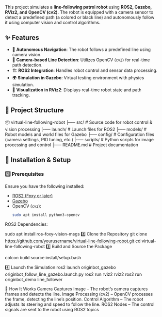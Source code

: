 This project simulates a **line-following patrol robot** using **ROS2, Gazebo, RViz2, and OpenCV (cv2)**. The robot is equipped with a camera sensor to detect a predefined path (a colored or black line) and autonomously follow it using computer vision and control algorithms.

## ✨ Features
- 🚗 **Autonomous Navigation**: The robot follows a predefined line using camera vision.
- 🎥 **Camera-based Line Detection**: Utilizes OpenCV (`cv2`) for real-time path detection.
- 🏗 **ROS2 Integration**: Handles robot control and sensor data processing.
- 🌍 **Simulation in Gazebo**: Virtual testing environment with physics simulation.
- 📡 **Visualization in RViz2**: Displays real-time robot state and path tracking.

## 📂 Project Structure
📦 virtual-line-following-robot ├── src/ # Source code for robot control & vision processing ├── launch/ # Launch files for ROS2 ├── models/ # Robot models and world files for Gazebo ├── config/ # Configuration files (camera settings, PID tuning, etc.) ├── scripts/ # Python scripts for image processing and control ├── README.md # Project documentation

## 🚀 Installation & Setup
### 1️⃣ Prerequisites
Ensure you have the following installed:
- [ROS2 (Foxy or later)](https://docs.ros.org/en/foxy/Installation.html)
- [Gazebo](http://gazebosim.org/tutorials?tut=install_ubuntu)
- OpenCV (`cv2`):  
  ```bash
  sudo apt install python3-opencv
ROS2 Dependencies:

sudo apt install ros-foxy-vision-msgs
2️⃣ Clone the Repository
git clone https://github.com/yourusername/virtual-line-following-robot.git
cd virtual-line-following-robot
3️⃣ Build and Source the Package

colcon build
source install/setup.bash

4️⃣ Launch the Simulation
ros2 launch originbot_gazebo originbot_follow_line_gazebo.launch.py
ros2 run rviz2 rviz2
ros2 run originbot_demo line_follower

🎯 How It Works
Camera Captures Image – The robot’s camera captures frames and detects the line.
Image Processing (cv2) – OpenCV processes the frame, detecting the line’s position.
Control Algorithm – The robot adjusts its steering and speed to follow the line.
ROS2 Nodes – The control signals are sent to the robot using ROS2 topics

